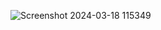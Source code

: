 ![Screenshot 2024-03-18 115349](https://github.com/Pradeepa514/2004/assets/163376526/f1529ea8-0cb3-454e-922c-c3560d528b0a)
